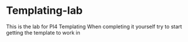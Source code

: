 # Templating-lab
This is the lab for PI4 Templating When completing it yourself try to start getting the template to work in 
